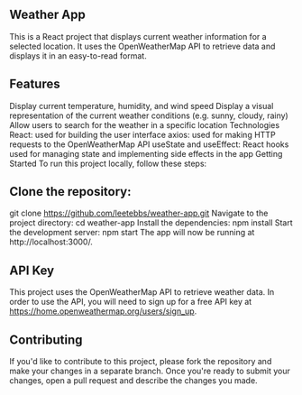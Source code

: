 ##  Weather App

This is a React project that displays current weather information for a selected location. It uses the OpenWeatherMap API to retrieve data and displays it in an easy-to-read format.

##  Features

Display current temperature, humidity, and wind speed
Display a visual representation of the current weather conditions (e.g. sunny, cloudy, rainy)
Allow users to search for the weather in a specific location
Technologies
React: used for building the user interface
axios: used for making HTTP requests to the OpenWeatherMap API
useState and useEffect: React hooks used for managing state and implementing side effects in the app
Getting Started
To run this project locally, follow these steps:

##  Clone the repository:

git clone https://github.com/leetebbs/weather-app.git
Navigate to the project directory:
cd weather-app
Install the dependencies:
npm install
Start the development server:
npm start
The app will now be running at http://localhost:3000/.

##  API Key

This project uses the OpenWeatherMap API to retrieve weather data. In order to use the API, you will need to sign up for a free API key at https://home.openweathermap.org/users/sign_up.


##  Contributing

If you'd like to contribute to this project, please fork the repository and make your changes in a separate branch. Once you're ready to submit your changes, open a pull request and describe the changes you made.
